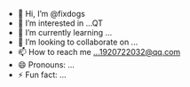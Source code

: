 - 👋 Hi, I’m @fixdogs
- 👀 I’m interested in ...QT
- 🌱 I’m currently learning ...
- 💞️ I’m looking to collaborate on ...
- 📫 How to reach me ...1920722032@qq.com
- 😄 Pronouns: ...
- ⚡ Fun fact: ...

<!---
fixdogs/fixdogs is a ✨ special ✨ repository because its `README.md` (this file) appears on your GitHub profile.
You can click the Preview link to take a look at your changes.
--->
